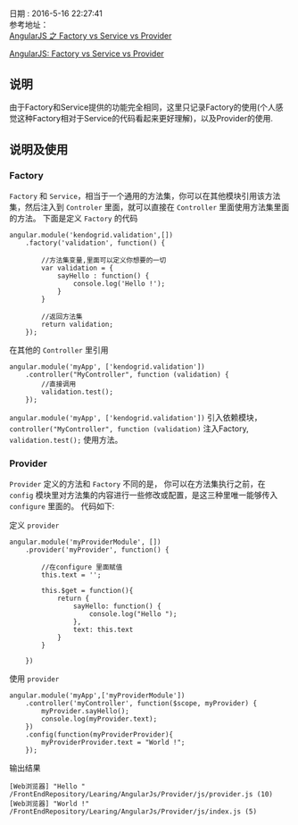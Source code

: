 ##  
日期 : 2016-5-16 22:27:41  
参考地址：   
[AngularJS 之 Factory vs Service vs Provider](http://www.oschina.net/translate/angularjs-factory-vs-service-vs-provider)

[AngularJS: Factory vs Service vs Provider](http://tylermcginnis.com/angularjs-factory-vs-service-vs-provider/)
 
## 说明
由于Factory和Service提供的功能完全相同，这里只记录Factory的使用(个人感觉这种Factory相对于Service的代码看起来更好理解)，以及Provider的使用.
## 说明及使用

### Factory
`Factory` 和 `Service`，相当于一个通用的方法集，你可以在其他模块引用该方法集，然后注入到 `Controler` 里面，就可以直接在 `Controller` 里面使用方法集里面的方法。
下面是定义 `Factory` 的代码

	angular.module('kendogrid.validation',[])
        .factory('validation', function() {

			//方法集变量,里面可以定义你想要的一切
			var validation = {
				sayHello : function() {
					console.log('Hello !');
				}
			}

			//返回方法集
			return validation;
		});

在其他的 `Controller` 里引用

	angular.module('myApp', ['kendogrid.validation'])
        .controller("MyController", function (validation) {
			//直接调用
			validation.test();
		});

`angular.module('myApp', ['kendogrid.validation'])` 引入依赖模块， `controller("MyController", function (validation)` 注入Factory, `validation.test();` 使用方法。

### Provider
`Provider` 定义的方法和 `Factory` 不同的是， 你可以在方法集执行之前，在 `config` 模块里对方法集的内容进行一些修改或配置，是这三种里唯一能够传入 `configure` 里面的。
代码如下:

定义 `provider` 

	angular.module('myProviderModule', [])
		.provider('myProvider', function() {
			
			//在configure 里面赋值
			this.text = '';
			
			this.$get = function(){
				return {
					sayHello: function() {
						console.log("Hello ");
					},
					text: this.text
				}
			}
			
		})

使用 `provider`



	angular.module('myApp',['myProviderModule'])
		.controller('myController', function($scope, myProvider) {
			myProvider.sayHello();
			console.log(myProvider.text);
		})
		.config(function(myProviderProvider){
			myProviderProvider.text = "World !";
		});
输出结果

	[Web浏览器] "Hello "	/FrontEndRepository/Learing/AngularJs/Provider/js/provider.js (10)
	[Web浏览器] "World !"	/FrontEndRepository/Learing/AngularJs/Provider/js/index.js (5)


